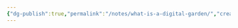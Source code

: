```yaml
---
{"dg-publish":true,"permalink":"/notes/what-is-a-digital-garden/","created":"2025-07-22T18:28:25.330+01:00","updated":"2025-07-22T18:45:16.515+01:00"}
---
```


